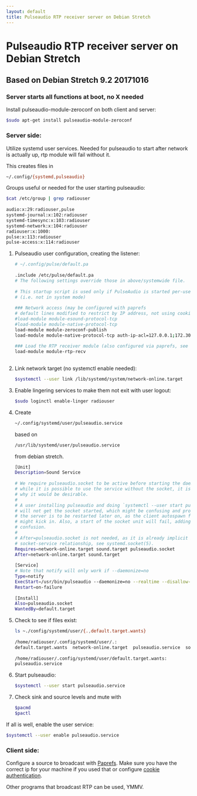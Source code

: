 ```yaml
---
layout: default
title: Pulseaudio RTP receiver server on Debian Stretch
---
```


# Pulseaudio RTP receiver server on Debian Stretch

## Based on Debian Stretch 9.2 20171016

### Server starts all functions at boot, no X needed

Install pulseaudio-module-zeroconf on both client and server:

```sh
$sudo apt-get install pulseaudio-module-zeroconf
```

### Server side:

Utilize systemd user services. Needed for pulseaudio to start after network is actually up, rtp module will fail without it.

This creates files in 

```sh
~/.config/{systemd,pulseaudio}
```

Groups useful or needed for the user starting pulseaudio:

```sh
$cat /etc/group | grep radiouser
  
audio:x:29:radiouser,pulse
systemd-journal:x:102:radiouser
systemd-timesync:x:103:radiouser
systemd-network:x:104:radiouser
radiouser:x:1000:
pulse:x:113:radiouser
pulse-access:x:114:radiouser

```

1.  Pulseaudio user configuration, creating the listener:
  
    ```sh
    # ~/.config/pulse/default.pa
  
    .include /etc/pulse/default.pa
    # The following settings override those in above/systemwide file.
  
    # This startup script is used only if PulseAudio is started per-user
    # (i.e. not in system mode)
  
    ### Network access (may be configured with paprefs
    # default lines modified to restrict by IP address, not using cookies to authenticate
    #load-module module-esound-protocol-tcp
    #load-module module-native-protocol-tcp
    load-module module-zeroconf-publish
    load-module module-native-protocol-tcp auth-ip-acl=127.0.0.1;172.30.0.1;172.30.0.250 auth-anonymous=1
  
    ### Load the RTP receiver module (also configured via paprefs, see above)
    load-module module-rtp-recv
  
    ```
    
2.  Link network target (no systemctl enable needed):
  
    ```sh
    $systemctl --user link /lib/systemd/system/network-online.target
    ```
  
    
3.  Enable lingering services to make them not exit with user logout:
  
    ```sh
    $sudo loginctl enable-linger radiouser
    ```
    
4.  Create
  
    ```sh
    ~/.config/systemd/user/pulseaudio.service
    ```
    
    based on 
  
    ```sh
    /usr/lib/systemd/user/pulseaudio.service
    ```
  
    from debian stretch.
  
    ```sh
    [Unit]
    Description=Sound Service
  
    # We require pulseaudio.socket to be active before starting the daemon, because
    # while it is possible to use the service without the socket, it is not clear
    # why it would be desirable.
    #
    # A user installing pulseaudio and doing `systemctl --user start pulseaudio`
    # will not get the socket started, which might be confusing and problematic if
    # the server is to be restarted later on, as the client autospawn feature
    # might kick in. Also, a start of the socket unit will fail, adding to the
    # confusion.
    #
    # After=pulseaudio.socket is not needed, as it is already implicit in the
    # socket-service relationship, see systemd.socket(5).
    Requires=network-online.target sound.target pulseaudio.socket
    After=network-online.target sound.target
  
    [Service]
    # Note that notify will only work if --daemonize=no
    Type=notify
    ExecStart=/usr/bin/pulseaudio --daemonize=no --realtime --disallow-exit --no-cpu-limit
    Restart=on-failure
  
    [Install]
    Also=pulseaudio.socket
    WantedBy=default.target
    
    ```
    
5.  Check to see if files exist:
    
    ```sh
    ls ~./config/systemd/user/{.,default.target.wants}
  
    /home/radiouser/.config/systemd/user/.:
    default.target.wants  network-online.target  pulseaudio.service  sockets.target.wants
  
    /home/radiouser/.config/systemd/user/default.target.wants:
    pulseaudio.service
    ```
  
    
6.  Start pulseaudio:
    
    ```sh
    $systemctl --user start pulseaudio.service
    ```
  
    
7.  Check sink and source levels and mute with
  
    ```sh
    $pacmd
    $pactl
    ```
    
  If all is well, enable the user service:

  ```sh
  $systemctl --user enable pulseaudio.service
  ```

### Client side:

Configure a source to broadcast with [Paprefs](https://freedesktop.org/software/pulseaudio/paprefs/#documentation). Make sure you have the correct ip for your machine if you used that or configure [cookie authentication](https://wiki.archlinux.org/index.php/PulseAudio/Configuration#Connection_.26_authentication).

Other programs that broadcast RTP can be used, YMMV.

